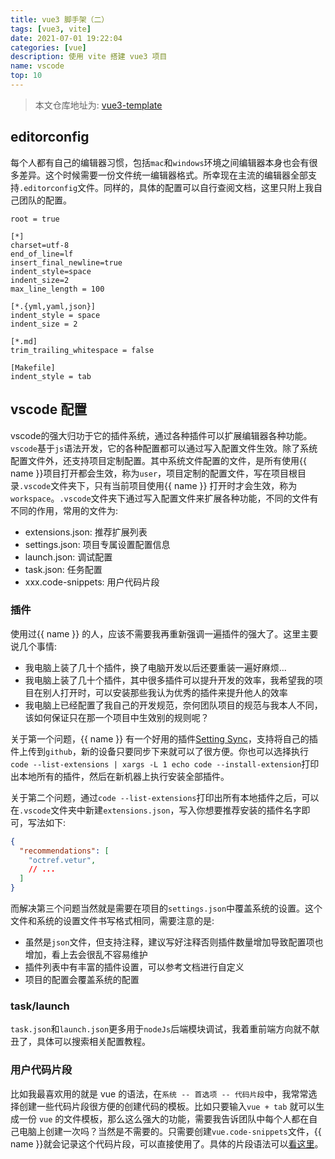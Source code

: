 ```yaml
---
title: vue3 脚手架（二）
tags: [vue3, vite]
date: 2021-07-01 19:22:04
categories: [vue]
description: 使用 vite 搭建 vue3 项目
name: vscode
top: 10
---
```


> 本文仓库地址为: [vue3-template](https://github.com/lost-dream/vue3-template)

## editorconfig

每个人都有自己的编辑器习惯，包括`mac`和`windows`环境之间编辑器本身也会有很多差异。这个时候需要一份文件统一编辑器格式。所幸现在主流的编辑器全部支持`.editorconfig`文件。同样的，具体的配置可以自行查阅文档，这里只附上我自己团队的配置。

```plant
root = true

[*]
charset=utf-8
end_of_line=lf
insert_final_newline=true
indent_style=space
indent_size=2
max_line_length = 100

[*.{yml,yaml,json}]
indent_style = space
indent_size = 2

[*.md]
trim_trailing_whitespace = false

[Makefile]
indent_style = tab
```

## vscode 配置

vscode的强大归功于它的插件系统，通过各种插件可以扩展编辑器各种功能。`vscode`基于`js`语法开发，它的各种配置都可以通过写入配置文件生效。除了系统配置文件外，还支持项目定制配置。其中系统文件配置的文件，是所有使用{{ name }}项目打开都会生效，称为`user`，项目定制的配置文件，写在项目根目录`.vscode`文件夹下，只有当前项目使用{{ name }} 打开时才会生效，称为`workspace`。`.vscode`文件夹下通过写入配置文件来扩展各种功能，不同的文件有不同的作用，常用的文件为:

+ extensions.json: 推荐扩展列表
+ settings.json: 项目专属设置配置信息
+ launch.json: 调试配置
+ task.json: 任务配置
+ xxx.code-snippets: 用户代码片段

### 插件

使用过{{ name }} 的人，应该不需要我再重新强调一遍插件的强大了。这里主要说几个事情:

+ 我电脑上装了几十个插件，换了电脑开发以后还要重装一遍好麻烦...
+ 我电脑上装了几十个插件，其中很多插件可以提升开发的效率，我希望我的项目在别人打开时，可以安装那些我认为优秀的插件来提升他人的效率
+ 我电脑上已经配置了我自己的开发规范，奈何团队项目的规范与我本人不同，该如何保证只在那一个项目中生效别的规则呢？

关于第一个问题，{{ name }} 有一个好用的插件[Setting Sync](https://marketplace.visualstudio.com/items?itemName=Shan.code-settings-sync)，支持将自己的插件上传到`github`，新的设备只要同步下来就可以了很方便。你也可以选择执行`code --list-extensions | xargs -L 1 echo code --install-extension`打印出本地所有的插件，然后在新机器上执行安装全部插件。

关于第二个问题，通过`code --list-extensions`打印出所有本地插件之后，可以在`.vscode`文件夹中新建`extensions.json`，写入你想要推荐安装的插件名字即可，写法如下:

```json
{
  "recommendations": [
    "octref.vetur",
    // ...
  ]
}
```

而解决第三个问题当然就是需要在项目的`settings.json`中覆盖系统的设置。这个文件和系统的设置文件书写格式相同，需要注意的是:

+ 虽然是`json`文件，但支持注释，建议写好注释否则插件数量增加导致配置项也增加，看上去会很乱不容易维护
+ 插件列表中有丰富的插件设置，可以参考文档进行自定义
+ 项目的配置会覆盖系统的配置

### task/launch

`task.json`和`launch.json`更多用于`nodeJs`后端模块调试，我着重前端方向就不献丑了，具体可以搜索相关配置教程。

### 用户代码片段

比如我最喜欢用的就是 vue 的语法，在`系统 -- 首选项 -- 代码片段`中，我常常选择创建一些代码片段很方便的创建代码的模板。比如只要输入`vue + tab` 就可以生成一份 `vue` 的文件模板，那么这么强大的功能，需要我告诉团队中每个人都在自己电脑上创建一次吗？当然是不需要的。只需要创建`vue.code-snippets`文件，{{ name }}就会记录这个代码片段，可以直接使用了。具体的片段语法可以[看这里](https://code.visualstudio.com/docs/editor/userdefinedsnippets#_create-your-own-snippets)。
